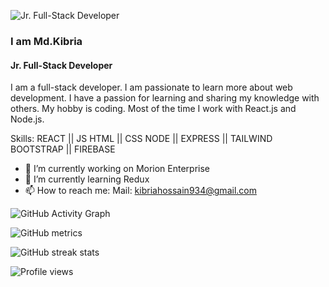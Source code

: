 ![Jr. Full-Stack Developer](https://avatars.githubusercontent.com/u/96879216?v=4)
### I am Md.Kibria
#### Jr. Full-Stack Developer

I am a full-stack developer. I am passionate to learn more about web development. I have a passion for learning and sharing my knowledge with others. My hobby is coding. Most of the time I work with React.js and Node.js. 

Skills:  REACT || JS HTML || CSS 
         NODE || EXPRESS || TAILWIND 
         BOOTSTRAP || FIREBASE

- 🔭 I’m currently working on Morion Enterprise 
- 🌱 I’m currently learning Redux 
- 📫 How to reach me: Mail: kibriahossain934@gmail.com 


![GitHub Activity Graph](https://activity-graph.herokuapp.com/graph?username=Kibria934)  

![GitHub metrics](https://metrics.lecoq.io/Kibria934)  

![GitHub streak stats](https://github-readme-streak-stats.herokuapp.com/?user=Kibria934)  

![Profile views](https://gpvc.arturio.dev/Kibria934)  
